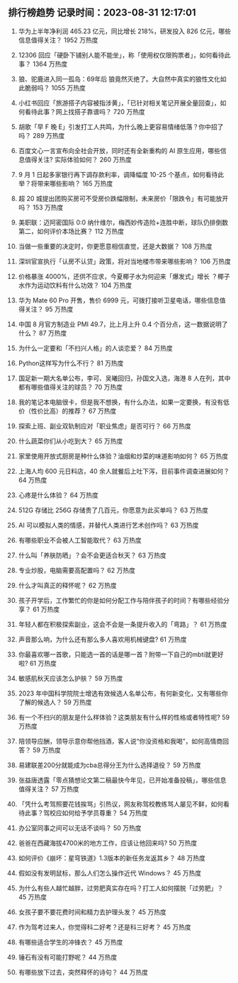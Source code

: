 
## 排行榜趋势 记录时间：2023-08-31 12:17:01
  
  1. 华为上半年净利润 465.23 亿元，同比增长 218%，研发投入 826 亿元，哪些信息值得关注？ 1952 万热度
    
  2. 12306 回应「硬卧下铺别人能不能坐」，称「使用权仅限购票者」，如何看待此事？ 1364 万热度
    
  3. 狼、驼鹿进入同一孤岛：69年后 狼竟然灭绝了。大自然中真实的狼性文化如此脆弱吗？ 1055 万热度
    
  4. 小红书回应「旅游搭子内容被指涉黄」，「已针对相关笔记开展全量回查」，如何看待此事？网上找搭子靠谱吗？ 720 万热度
    
  5. 胡歌「早 F 晚 E」引发打工人共鸣，为什么晚上更容易情绪低落？你中招了吗？ 289 万热度
    
  6. 百度文心一言宣布向全社会开放，同时还有全新重构的 AI 原生应用，哪些信息值得关注? 实际体验如何？ 260 万热度
    
  7. 9 月 1 日起多家银行再下调存款利率，调降幅度 10-25 个基点，如何看待此举？将带来哪些影响？ 165 万热度
    
  8. 超 20  城提出团购买房可不受房价跌幅限制，未来房价「限跌令」有可能放开吗？ 153 万热度
    
  9. 美职联：迈阿密国际 0:0 纳什维尔，梅西妙传造险+连胜中断，球队仍排倒数第二，如何评价本场比赛？ 112 万热度
    
  10. 当做一些重要的决定时，你更愿意相信直觉，还是大数据？ 108 万热度
    
  11. 深圳官宣执行「认房不认贷」政策，将对当地楼市带来哪些影响？ 106 万热度
    
  12. 价格暴涨 4000%，还供不应求，今夏椰子水为何迎来「爆发式」增长 ？椰子水作为运动饮料有什么功效？ 104 万热度
    
  13. 华为 Mate 60 Pro 开售，售价 6999 元，可拨打接听卫星电话，哪些信息值得关注？ 95 万热度
    
  14. 中国 8 月官方制造业 PMI 49.7，比上月上升 0.4 个百分点，这一数据说明了什么？ 87 万热度
    
  15. 为什么一定要和「不扫兴人格」的人谈恋爱？ 84 万热度
    
  16. Python这样写为什么不行？ 81 万热度
    
  17. 国足新一期大名单公布，李可、吴曦回归，孙国文入选，海港 8 人在列，其中都有哪些值得关注的球员？ 70 万热度
    
  18. 我的笔记本电脑很卡，但是我不想换，有什么办法，如果一定要换，有没有低价（性价比高）的推荐？ 67 万热度
    
  19. 探索上班、副业双轨制应对「职业焦虑」是否可行？ 66 万热度
    
  20. 什么蔬菜你们从小吃到大？ 65 万热度
    
  21. 家里使用开放式厨房是种什么体验？油烟和炒菜的味道影响如何？ 65 万热度
    
  22. 上海人均 600 元日料店，40 余人就餐后上吐下泻，目前事件调查进展如何？ 64 万热度
    
  23. 心疼是什么体验？ 64 万热度
    
  24. 512G 存储比 256G 存储贵了几百元，你愿意为此买单吗？ 63 万热度
    
  25. AI 可以模拟人类的情感，并替代人类进行艺术创作吗？ 63 万热度
    
  26. 有哪些职业不会被人工智能取代？ 63 万热度
    
  27. 什么叫「养肤防晒」？会不会更适合秋天？ 63 万热度
    
  28. 专业炒股，电脑需要高配置吗？ 62 万热度
    
  29. 什么才叫真正的释怀呢？ 62 万热度
    
  30. 孩子开学后，工作繁忙的你是如何分配工作与陪伴孩子的时间？有哪些经验分享？ 61 万热度
    
  31. 年轻人都在积极探索副业，这会不会是一条提升收入的「弯路」？ 61 万热度
    
  32. 声音那么响，为什么还有那么多人喜欢用机械键盘? 61 万热度
    
  33. 你最喜欢哪一首歌，只能选一首的话是哪一首？附带一下自己的mbti就更好啦? 61 万热度
    
  34. 敏感肌秋天应该怎么护肤？ 59 万热度
    
  35. 2023 年中国科学院院士增选有效候选人名单公布，有何新变化，又有哪些你了解的候选人？ 59 万热度
    
  36. 有一个不扫兴的朋友是什么样体验？这类朋友有什么样的性格或者特性呢? 59 万热度
    
  37. 陪领导应酬，领导示意你帮他挡酒，客人说“你没资格和我喝”，如何高情商回答？ 59 万热度
    
  38. 易建联差200分就能成为cba总得分王为什么选择退役？ 59 万热度
    
  39. 张益唐透露「零点猜想论文第二稿最快今年见，已开始准备投稿」，哪些信息值得关注？ 57 万热度
    
  40. 「凭什么考驾照要花钱挨骂」引热议，网友称驾校教练骂人屡见不鲜，如何看待此事？驾校应如何给予学员尊重？ 54 万热度
    
  41. 办公室同事之间可以无话不谈吗？ 50 万热度
    
  42. 爸爸在西藏海拔4700米的地方工作，应该让他回来吗? 50 万热度
    
  43. 如何评价《崩坏：星穹铁道》1.3版本的新任务龙返其乡？ 48 万热度
    
  44. 假如没有发明鼠标，那么人们怎么操作近代 Windows？ 45 万热度
    
  45. 为什么有些人越忙越胖，过劳肥真实存在吗？打工人如何摆脱「过劳肥」？ 45 万热度
    
  46. 女孩子要不要花费时间和精力去护理头发？ 45 万热度
    
  47. 作为驾考过来人，你觉得科二好考？还是科三好考？ 45 万热度
    
  48. 有哪些适合学生的冲锋衣？ 45 万热度
    
  49. 锤石有没有可能打野呢？ 44 万热度
    
  50. 有哪些放下过去，突然释怀的诗句？ 44 万热度
    